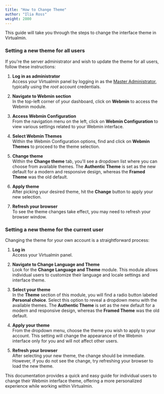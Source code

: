 ```yaml
---
title: "How to Change Theme"
author: "Ilia Ross"
weight: 2800
---
```


This guide will take you through the steps to change the interface theme in Virtualmin.

### Setting a new theme for all users

If you're the server administrator and wish to update the theme for all users, follow these instructions:

1. **Log in as administrator**  
   Access your Virtualmin panel by logging in as the [Master Administrator](/docs/step-by-step-tutorials/understanding-virtual-server-and-account-types/#master-administrator), typically using the _root_ account credentials.

2. **Navigate to Webmin section**  
   In the top-left corner of your dashboard, click on **Webmin** to access the Webmin module.

3. **Access Webmin Configuration**  
   From the navigation menu on the left, click on **Webmin Configuration** to view various settings related to your Webmin interface.

4. **Select Webmin Themes**  
   Within the Webmin Configuration options, find and click on **Webmin Themes** to proceed to the theme selection.

5. **Change theme**  
   Within the **Change theme** tab, you'll see a dropdown list where you can choose from available themes. The **Authentic Theme** is set as the new default for a modern and responsive design, whereas the **Framed Theme** was the old default.

6. **Apply theme**  
   After picking your desired theme, hit the **Change** button to apply your new selection.

7. **Refresh your browser**  
   To see the theme changes take effect, you may need to refresh your browser window.

### Setting a new theme for the current user

Changing the theme for your own account is a straightforward process:

1. **Log in**  
   Access your Virtualmin panel.

2. **Navigate to Change Language and Theme**  
   Look for the **Change Language and Theme** module. This module allows individual users to customize their language and locale settings and interface theme.

3. **Select your theme**  
   In the **Theme** section of this module, you will find a radio button labeled **Personal choice**. Select this option to reveal a dropdown menu with the available themes. The **Authentic Theme** is set as the new default for a modern and responsive design, whereas the **Framed Theme** was the old default.

4. **Apply your theme**  
   From the dropdown menu, choose the theme you wish to apply to your account. This setting will change the appearance of the Webmin interface only for you and will not affect other users.

5. **Refresh your browser**  
    After selecting your new theme, the change should be immediate. However, if you do not see the change, try refreshing your browser to load the new theme.

This documentation provides a quick and easy guide for individual users to change their Webmin interface theme, offering a more personalized experience while working within Virtualmin.